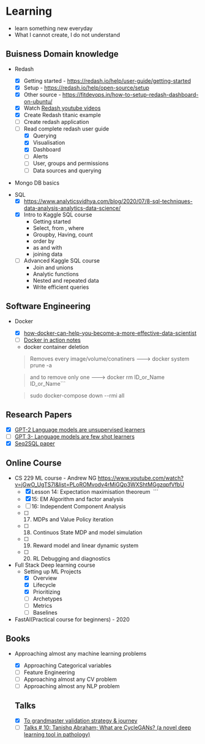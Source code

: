 # Learning

- learn something new everyday
- What I cannot create, I do not understand

## Buisness Domain knowledge

* Redash

  - [x] Getting started - https://redash.io/help/user-guide/getting-started
  - [x] Setup - https://redash.io/help/open-source/setup
  - [x] Other source - https://fitdevops.in/how-to-setup-redash-dashboard-on-ubuntu/
  - [x] Watch [Redash youtube videos](https://www.youtube.com/channel/UCZWXs5WDtDKlmDDX5A84YPQ)
  - [x] Create Redash titanic example
  - [ ] Create redash application
  - [ ] Read complete redash user guide
    - [x] Querying
    - [x] Visualisation
    - [x] Dashboard
    - [ ] Alerts
    - [ ] User, groups and permissions
    - [ ] Data sources and querying
  
* Mongo DB basics 
 
- SQL
  - [x] https://www.analyticsvidhya.com/blog/2020/07/8-sql-techniques-data-analysis-analytics-data-science/
  - [x] Intro to Kaggle SQL course
    - Getting started
    - Select, from , where
    - Groupby, Having, count
    - order by
    - as and with
    - joining data
  - [ ] Advanced Kaggle SQL course
    - Join and unions
    - Analytic functions
    - Nested and repeated data
    - Write efficient queries

## Software Engineering

- Docker
  - [x] [how-docker-can-help-you-become-a-more-effective-data-scientist](https://towardsdatascience.com/how-docker-can-help-you-become-a-more-effective-data-scientist-7fc048ef91d5)
  - [ ] [Docker in action notes](https://notes.hamel.dev/docs/docker/Docker-In-Action.html)
  - docker container deletion
  > Removes every image/volume/conatiners ---> docker system prune -a
  
  > and to remove only one ---> docker rm ID_or_Name ID_or_Name```
  
  > sudo docker-compose down --rmi all

## Research Papers

- [x] [GPT-2 Language models are unsupervised learners](https://d4mucfpksywv.cloudfront.net/better-language-models/language-models.pdf)
- [ ] [GPT 3- Language models are few shot learners](https://arxiv.org/abs/2005.14165)
- [X] [Seq2SQL paper](https://arxiv.org/pdf/1709.00103v7.pdf)

## Online Course

- CS 229 ML course - Andrew NG
  https://www.youtube.com/watch?v=jGwO_UgTS7I&list=PLoROMvodv4rMiGQp3WXShtMGgzqpfVfbU
  - [x] Lesson 14: Expectation maximisation theoreum  ```
  - [x] 15: EM Algorithm and factor analysis
  - [ ] 16: Independent Component Analysis
  - [ ] 17. MDPs and Value Policy iteration
  - [ ] 18. Continuos State MDP and model simulation
  - [ ] 19. Reward model and linear dynamic system
  - [ ] 20. RL Debugging and diagnostics
 
- Full Stack Deep learning course
  - Setting up ML Projects
    - [x] Overview
    - [x] Lifecycle
    - [x] Prioritizing
    - [ ] Archetypes
    - [ ] Metrics
    - [ ] Baselines
 
- FastAI(Practical course for beginners) - 2020 

## Books

- Approaching almost any machine learning problems
  - [x] Approaching Categorical variables
  - [ ] Feature Engineering
  - [ ] Approaching almost any CV problem
  - [ ] Approaching almost any NLP problem
  
  ## Talks
  
  - [x] [To grandmaster validation strategy & journey](https://kommunity.com/kaggle-days-meetup-istanbul/events/top-grandmasters-kaggle-journeys-and-validation-strategies-8fef83ef)
  - [ ] [Talks # 10: Tanishq Abraham; What are CycleGANs? (a novel deep learning tool in pathology)](https://www.youtube.com/watch?v=gT8-wDPLOBg)
